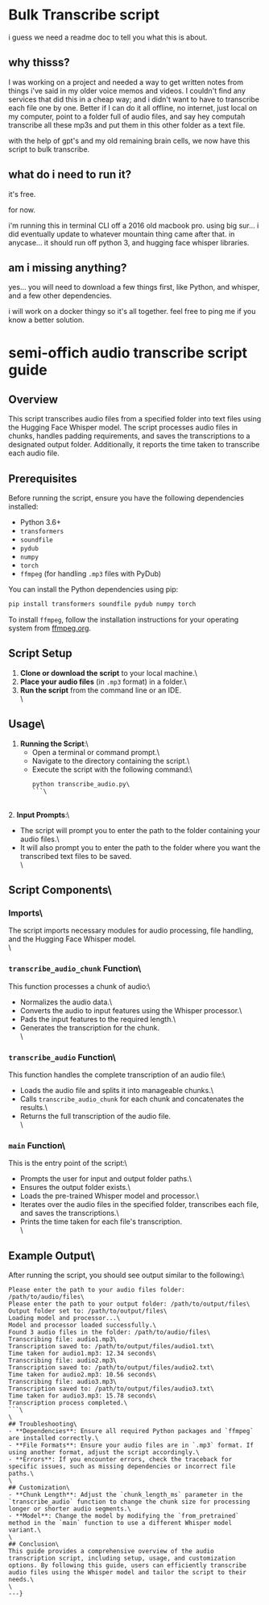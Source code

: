 # Bulk Transcribe script

i guess we need a readme doc to tell you what this is about. 

## why thisss?
I was working on a project and needed a way to get written notes from things i've said in my older voice memos and videos. I couldn't find any services that did this in a cheap way; and i didn't want to have to transcribe each file one by one. Better if I can do it all offline, no internet, just local on my computer, point to a folder full of audio files, and say hey computah transcribe all these mp3s and put them in this other folder as a text file.

with the help of gpt's and my old remaining brain cells, we now have this script to bulk transcribe.

## what do i need to run it?
it's free.

for now.

i'm running this in terminal CLI off a 2016 old macbook pro. using big sur... i did eventually update to whatever mountain thing came after that. in anycase... it should run off python 3, and hugging face whisper libraries.

## am i missing anything?
yes... you will need to download a few things first, like Python, and whisper, and a few other dependencies.

i will work on a docker thingy so it's all together. feel free to ping me if you know a better solution.


# semi-offich audio transcribe script guide

## Overview
This script transcribes audio files from a specified folder into text files using the Hugging Face Whisper model. The script processes audio files in chunks, handles padding requirements, and saves the transcriptions to a designated output folder. Additionally, it reports the time taken to transcribe each audio file.

## Prerequisites
Before running the script, ensure you have the following dependencies installed:

- Python 3.6+
- `transformers`
- `soundfile`
- `pydub`
- `numpy`
- `torch`
- `ffmpeg` (for handling `.mp3` files with PyDub)

You can install the Python dependencies using pip:

```bash
pip install transformers soundfile pydub numpy torch
```

To install `ffmpeg`, follow the installation instructions for your operating system from [ffmpeg.org](https://ffmpeg.org/download.html).

## Script Setup
1. **Clone or download the script** to your local machine.\
2. **Place your audio files** (in `.mp3` format) in a folder.\
3. **Run the script** from the command line or an IDE.\
\
## Usage\
1. **Running the Script**:\
   - Open a terminal or command prompt.\
   - Navigate to the directory containing the script.\
   - Execute the script with the following command:\
     ```bash\
     python transcribe_audio.py\
     ```\
\
2. **Input Prompts**:\
   - The script will prompt you to enter the path to the folder containing your audio files.\
   - It will also prompt you to enter the path to the folder where you want the transcribed text files to be saved.\
\
## Script Components\
### Imports\
The script imports necessary modules for audio processing, file handling, and the Hugging Face Whisper model.\
\
### `transcribe_audio_chunk` Function\
This function processes a chunk of audio:\
- Normalizes the audio data.\
- Converts the audio to input features using the Whisper processor.\
- Pads the input features to the required length.\
- Generates the transcription for the chunk.\
\
### `transcribe_audio` Function\
This function handles the complete transcription of an audio file:\
- Loads the audio file and splits it into manageable chunks.\
- Calls `transcribe_audio_chunk` for each chunk and concatenates the results.\
- Returns the full transcription of the audio file.\
\
### `main` Function\
This is the entry point of the script:\
- Prompts the user for input and output folder paths.\
- Ensures the output folder exists.\
- Loads the pre-trained Whisper model and processor.\
- Iterates over the audio files in the specified folder, transcribes each file, and saves the transcriptions.\
- Prints the time taken for each file's transcription.\
\
## Example Output\
After running the script, you should see output similar to the following:\
```plaintext\
Please enter the path to your audio files folder: /path/to/audio/files\
Please enter the path to your output folder: /path/to/output/files\
Output folder set to: /path/to/output/files\
Loading model and processor...\
Model and processor loaded successfully.\
Found 3 audio files in the folder: /path/to/audio/files\
Transcribing file: audio1.mp3\
Transcription saved to: /path/to/output/files/audio1.txt\
Time taken for audio1.mp3: 12.34 seconds\
Transcribing file: audio2.mp3\
Transcription saved to: /path/to/output/files/audio2.txt\
Time taken for audio2.mp3: 10.56 seconds\
Transcribing file: audio3.mp3\
Transcription saved to: /path/to/output/files/audio3.txt\
Time taken for audio3.mp3: 15.78 seconds\
Transcription process completed.\
```\
\
## Troubleshooting\
- **Dependencies**: Ensure all required Python packages and `ffmpeg` are installed correctly.\
- **File Formats**: Ensure your audio files are in `.mp3` format. If using another format, adjust the script accordingly.\
- **Errors**: If you encounter errors, check the traceback for specific issues, such as missing dependencies or incorrect file paths.\
\
## Customization\
- **Chunk Length**: Adjust the `chunk_length_ms` parameter in the `transcribe_audio` function to change the chunk size for processing longer or shorter audio segments.\
- **Model**: Change the model by modifying the `from_pretrained` method in the `main` function to use a different Whisper model variant.\
\
## Conclusion\
This guide provides a comprehensive overview of the audio transcription script, including setup, usage, and customization options. By following this guide, users can efficiently transcribe audio files using the Whisper model and tailor the script to their needs.\
\
---}
